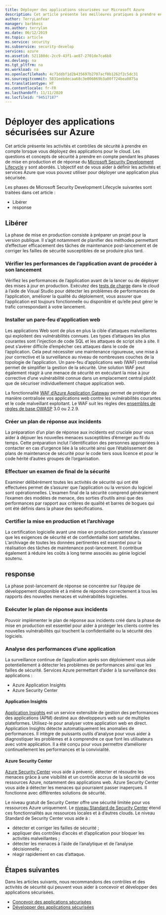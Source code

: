```yaml
---
title: Déployer des applications sécurisées sur Microsoft Azure
description: Cet article présente les meilleures pratiques à prendre en compte pendant les phases de mise en production et de réponse de votre projet d’application web.
author: TerryLanfear
manager: barbkess
ms.author: terrylan
ms.date: 06/12/2019
ms.topic: article
ms.service: security
ms.subservice: security-develop
services: azure
ms.assetid: 521180dc-2cc9-43f1-ae87-2701de7ca6b8
ms.devlang: na
ms.tgt_pltfrm: na
ms.workload: na
ms.openlocfilehash: 4c71ddbf1d2b435697b2707acf0b1262f2c5dc31
ms.sourcegitcommit: 5831eebdecaa68c3e006069b3a00f724bea0875a
ms.translationtype: HT
ms.contentlocale: fr-FR
ms.lasthandoff: 11/11/2020
ms.locfileid: "94517187"
---
```

# <a name="deploy-secure-applications-on-azure"></a>Déployer des applications sécurisées sur Azure
Cet article présente les activités et contrôles de sécurité à prendre en compte lorsque vous déployez des applications pour le cloud. Les questions et concepts de sécurité à prendre en compte pendant les phases de mise en production et de réponse du [Microsoft Security Development Lifecycle](/previous-versions/windows/desktop/cc307891(v=msdn.10)) y sont abordés. L’objectif est de vous aider à définir les activités et services Azure que vous pouvez utiliser pour déployer une application plus sécurisée.

Les phases de Microsoft Security Development Lifecycle suivantes sont traitées dans cet article :

- Libérer
- response

## <a name="release"></a>Libérer
La phase de mise en production consiste à préparer un projet pour la version publique.
Il s’agit notamment de planifier des méthodes permettant d’effectuer efficacement des tâches de maintenance post-lancement et de corriger les failles de sécurité susceptibles de se produire plus tard.

### <a name="check-your-applications-performance-before-you-launch"></a>Vérifier les performances de l’application avant de procéder à son lancement

Vérifiez les performances de l’application avant de la lancer ou de déployer des mises à jour en production. Exécutez des [tests de charge](https://www.visualstudio.com/docs/test/performance-testing/getting-started/getting-started-with-performance-testing) dans le cloud à l’aide de Visual Studio pour détecter les problèmes de performances de l’application, améliorer la qualité du déploiement, vous assurer que l’application est toujours fonctionnelle ou disponible et qu’elle peut gérer le trafic correspondant à votre lancement.

### <a name="install-a-web-application-firewall"></a>Installer un pare-feu d’application web

Les applications Web sont de plus en plus la cible d’attaques malveillantes qui exploitent des vulnérabilités connues. Les types d’attaques les plus courantes sont l’injection de code SQL et les attaques de script site à site. Il peut s’avérer difficile d’empêcher ces attaques dans le code de l’application. Cela peut nécessiter une maintenance rigoureuse, une mise à jour corrective et la surveillance au niveau de nombreuses couches de la topologie de l’application. Un pare-feu d’applications web (WAF) centralisé permet de simplifier la gestion de la sécurité. Une solution WAF peut également réagir à une menace de sécurité en exécutant la mise à jour corrective d’une vulnérabilité connue dans un emplacement central plutôt que de sécuriser individuellement chaque application web.

La fonctionnalité [WAF d’Azure Application Gateway](../../web-application-firewall/ag/ag-overview.md) permet de protéger de manière centralisée vos applications web contre les vulnérabilités courantes et le code malveillant exploitant. Le WAF suit les règles des [ensembles de règles de base OWASP](https://www.owasp.org/index.php/Category:OWASP_ModSecurity_Core_Rule_Set_Project) 3.0 ou 2.2.9.

### <a name="create-an-incident-response-plan"></a>Créer un plan de réponse aux incidents

La préparation d’un plan de réponse aux incidents est cruciale pour vous aider à déjouer les nouvelles menaces susceptibles d’émerger au fil du temps. Cette préparation inclut l’identification des personnes appropriées à contacter en cas d’urgence liée à la sécurité ainsi que l’établissement de plans de maintenance de sécurité pour le code tiers sous licence et pour le code hérité d’autres groupes de l’organisation.

### <a name="conduct-a-final-security-review"></a>Effectuer un examen de final de la sécurité

Examiner délibérément toutes les activités de sécurité qui ont été effectuées permet de s’assurer que l’application ou la version du logiciel sont opérationnelles. L’examen final de la sécurité comprend généralement l’examen des modèles de menace, des sorties d’outils ainsi que des performances par rapport aux critères de qualité et barres de bogues qui ont été définis dans la phase des spécifications.

### <a name="certify-release-and-archive"></a>Certifier la mise en production et l’archivage

La certification logicielle avant une mise en production permet de s’assurer que les exigences de sécurité et de confidentialité sont satisfaites. L’archivage de toutes les données pertinentes est essentiel pour la réalisation des tâches de maintenance post-lancement. Il contribue également à réduire les coûts à long terme associés au génie logiciel soutenu.

## <a name="response"></a>response
La phase post-lancement de réponse se concentre sur l’équipe de développement disponible et à même de répondre correctement à tous les rapports des nouvelles menaces et vulnérabilités logicielles.

### <a name="execute-the-incident-response-plan"></a>Exécuter le plan de réponse aux incidents

Pouvoir implémenter le plan de réponse aux incidents créé dans la phase de mise en production est essentiel pour aider à protéger les clients contre les nouvelles vulnérabilités qui touchent la confidentialité ou la sécurité des logiciels.

### <a name="monitor-application-performance"></a>Analyse des performances d’une application

La surveillance continue de l’application après son déploiement vous aide potentiellement à détecter les problèmes de performances ainsi que les failles de sécurité.
Services Azure permettant d’aider à la surveillance des applications :

  - Azure Application Insights
  - Azure Security Center

#### <a name="application-insights"></a>Application Insights

[Application Insights](../../azure-monitor/app/app-insights-overview.md) est un service extensible de gestion des performances des applications (APM) destiné aux développeurs web sur de multiples plateformes. Utilisez-le pour analyser votre application web en direct. Application Insights détecte automatiquement les anomalies de performances. Il intègre de puissants outils d’analyse pour vous aider à diagnostiquer les problèmes et à comprendre ce que font les utilisateurs avec votre application. Il a été conçu pour vous permettre d’améliorer continuellement les performances et la convivialité.

#### <a name="azure-security-center"></a>Azure Security Center

[Azure Security Center](../../security-center/security-center-introduction.md) vous aide à prévenir, détecter et résoudre les menaces grâce à une visibilité et un contrôle accrus de la sécurité de vos ressources Azure, notamment des applications web. Azure Security Center vous aide à détecter les menaces qui pourraient passer inaperçues. Il fonctionne avec différentes solutions de sécurité.

Le niveau gratuit de Security Center offre une sécurité limitée pour vos ressources Azure uniquement. Le [niveau Standard de Security Center](../../security-center/security-center-get-started.md) étend ces fonctionnalités aux ressources locales et à d’autres clouds.
Le niveau Standard de Security Center vous aide à :

  - détecter et corriger les failles de sécurité ;
  - appliquer des contrôles d’accès et d’application pour bloquer les activités malveillantes ;
  - détecter les menaces à l’aide de l’analytique et de l’analyse décisionnelle ;
  - réagir rapidement en cas d’attaque.

## <a name="next-steps"></a>Étapes suivantes
Dans les articles suivants, nous recommandons des contrôles et des activités de sécurité qui peuvent vous aider à concevoir et développer des applications sécurisées.

- [Concevoir des applications sécurisées](secure-design.md)
- [Développer des applications sécurisées](secure-develop.md)